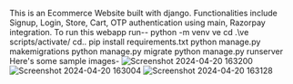 This is an Ecommerce Website built with django. Functionalities include Signup, Login, Store, Cart, OTP authentication using main, Razorpay integration.
To run this webapp run--
python -m venv ve
cd .\ve
scripts/activate/
cd..
pip install requirements.txt
python manage.py makemigrations
python manage.py migrate
python manage.py runserver
Here's some sample images-
![Screenshot 2024-04-20 163200](https://github.com/pranjalg1331/Ecom_webapp/assets/121032858/0b4ac323-8b07-434d-8d85-949a1c85c7d1)
![Screenshot 2024-04-20 163004](https://github.com/pranjalg1331/Ecom_webapp/assets/121032858/bff81c8f-ca50-4d98-bc0c-edc3b3a9195c)
![Screenshot 2024-04-20 163128](https://github.com/pranjalg1331/Ecom_webapp/assets/121032858/d20483ca-dea2-4126-a89c-9edb7b76effb)



